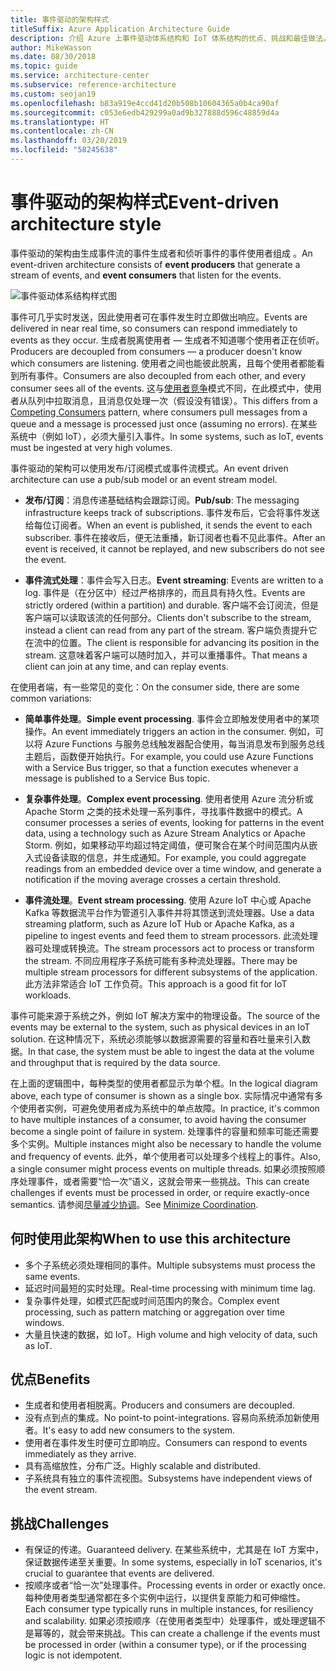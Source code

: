 ```yaml
---
title: 事件驱动的架构样式
titleSuffix: Azure Application Architecture Guide
description: 介绍 Azure 上事件驱动体系结构和 IoT 体系结构的优点、挑战和最佳做法。
author: MikeWasson
ms.date: 08/30/2018
ms.topic: guide
ms.service: architecture-center
ms.subservice: reference-architecture
ms.custom: seojan19
ms.openlocfilehash: b83a919e4ccd41d20b508b10604365a0b4ca90af
ms.sourcegitcommit: c053e6edb429299a0ad9b327888d596c48859d4a
ms.translationtype: HT
ms.contentlocale: zh-CN
ms.lasthandoff: 03/20/2019
ms.locfileid: "58245638"
---
```

# <a name="event-driven-architecture-style"></a><span data-ttu-id="73f64-103">事件驱动的架构样式</span><span class="sxs-lookup"><span data-stu-id="73f64-103">Event-driven architecture style</span></span>

<span data-ttu-id="73f64-104">事件驱动的架构由生成事件流的事件生成者和侦听事件的事件使用者组成 。</span><span class="sxs-lookup"><span data-stu-id="73f64-104">An event-driven architecture consists of **event producers** that generate a stream of events, and **event consumers** that listen for the events.</span></span>

![事件驱动体系结构样式图](./images/event-driven.svg)

<span data-ttu-id="73f64-106">事件可几乎实时发送，因此使用者可在事件发生时立即做出响应。</span><span class="sxs-lookup"><span data-stu-id="73f64-106">Events are delivered in near real time, so consumers can respond immediately to events as they occur.</span></span> <span data-ttu-id="73f64-107">生成者脱离使用者 &mdash; 生成者不知道哪个使用者正在侦听。</span><span class="sxs-lookup"><span data-stu-id="73f64-107">Producers are decoupled from consumers &mdash; a producer doesn't know which consumers are listening.</span></span> <span data-ttu-id="73f64-108">使用者之间也能彼此脱离，且每个使用者都能看到所有事件。</span><span class="sxs-lookup"><span data-stu-id="73f64-108">Consumers are also decoupled from each other, and every consumer sees all of the events.</span></span> <span data-ttu-id="73f64-109">这与[使用者竞争][competing-consumers]模式不同，在此模式中，使用者从队列中拉取消息，且消息仅处理一次（假设没有错误）。</span><span class="sxs-lookup"><span data-stu-id="73f64-109">This differs from a [Competing Consumers][competing-consumers] pattern, where consumers pull messages from a queue and a message is processed just once (assuming no errors).</span></span> <span data-ttu-id="73f64-110">在某些系统中（例如 IoT），必须大量引入事件。</span><span class="sxs-lookup"><span data-stu-id="73f64-110">In some systems, such as IoT, events must be ingested at very high volumes.</span></span>

<span data-ttu-id="73f64-111">事件驱动的架构可以使用发布/订阅模式或事件流模式。</span><span class="sxs-lookup"><span data-stu-id="73f64-111">An event driven architecture can use a pub/sub model or an event stream model.</span></span>

- <span data-ttu-id="73f64-112">**发布/订阅**：消息传递基础结构会跟踪订阅。</span><span class="sxs-lookup"><span data-stu-id="73f64-112">**Pub/sub**: The messaging infrastructure keeps track of subscriptions.</span></span> <span data-ttu-id="73f64-113">事件发布后，它会将事件发送给每位订阅者。</span><span class="sxs-lookup"><span data-stu-id="73f64-113">When an event is published, it sends the event to each subscriber.</span></span> <span data-ttu-id="73f64-114">事件在接收后，便无法重播，新订阅者也看不见此事件。</span><span class="sxs-lookup"><span data-stu-id="73f64-114">After an event is received, it cannot be replayed, and new subscribers do not see the event.</span></span>

- <span data-ttu-id="73f64-115">**事件流式处理**：事件会写入日志。</span><span class="sxs-lookup"><span data-stu-id="73f64-115">**Event streaming**: Events are written to a log.</span></span> <span data-ttu-id="73f64-116">事件是（在分区中）经过严格排序的，而且具有持久性。</span><span class="sxs-lookup"><span data-stu-id="73f64-116">Events are strictly ordered (within a partition) and durable.</span></span> <span data-ttu-id="73f64-117">客户端不会订阅流，但是客户端可以读取该流的任何部分。</span><span class="sxs-lookup"><span data-stu-id="73f64-117">Clients don't subscribe to the stream, instead a client can read from any part of the stream.</span></span> <span data-ttu-id="73f64-118">客户端负责提升它在流中的位置。</span><span class="sxs-lookup"><span data-stu-id="73f64-118">The client is responsible for advancing its position in the stream.</span></span> <span data-ttu-id="73f64-119">这意味着客户端可以随时加入，并可以重播事件。</span><span class="sxs-lookup"><span data-stu-id="73f64-119">That means a client can join at any time, and can replay events.</span></span>

<span data-ttu-id="73f64-120">在使用者端，有一些常见的变化：</span><span class="sxs-lookup"><span data-stu-id="73f64-120">On the consumer side, there are some common variations:</span></span>

- <span data-ttu-id="73f64-121">**简单事件处理**。</span><span class="sxs-lookup"><span data-stu-id="73f64-121">**Simple event processing**.</span></span> <span data-ttu-id="73f64-122">事件会立即触发使用者中的某项操作。</span><span class="sxs-lookup"><span data-stu-id="73f64-122">An event immediately triggers an action in the consumer.</span></span> <span data-ttu-id="73f64-123">例如，可以将 Azure Functions 与服务总线触发器配合使用，每当消息发布到服务总线主题后，函数便开始执行。</span><span class="sxs-lookup"><span data-stu-id="73f64-123">For example, you could use Azure Functions with a Service Bus trigger, so that a function executes whenever a message is published to a Service Bus topic.</span></span>

- <span data-ttu-id="73f64-124">**复杂事件处理**。</span><span class="sxs-lookup"><span data-stu-id="73f64-124">**Complex event processing**.</span></span> <span data-ttu-id="73f64-125">使用者使用 Azure 流分析或 Apache Storm 之类的技术处理一系列事件，寻找事件数据中的模式。</span><span class="sxs-lookup"><span data-stu-id="73f64-125">A consumer processes a series of events, looking for patterns in the event data, using a technology such as Azure Stream Analytics or Apache Storm.</span></span> <span data-ttu-id="73f64-126">例如，如果移动平均超过特定阈值，便可聚合在某个时间范围内从嵌入式设备读取的信息，并生成通知。</span><span class="sxs-lookup"><span data-stu-id="73f64-126">For example, you could aggregate readings from an embedded device over a time window, and generate a notification if the moving average crosses a certain threshold.</span></span>

- <span data-ttu-id="73f64-127">**事件流处理**。</span><span class="sxs-lookup"><span data-stu-id="73f64-127">**Event stream processing**.</span></span> <span data-ttu-id="73f64-128">使用 Azure IoT 中心或 Apache Kafka 等数据流平台作为管道引入事件并将其馈送到流处理器。</span><span class="sxs-lookup"><span data-stu-id="73f64-128">Use a data streaming platform, such as Azure IoT Hub or Apache Kafka, as a pipeline to ingest events and feed them to stream processors.</span></span> <span data-ttu-id="73f64-129">此流处理器可处理或转换流。</span><span class="sxs-lookup"><span data-stu-id="73f64-129">The stream processors act to process or transform the stream.</span></span> <span data-ttu-id="73f64-130">不同应用程序子系统可能有多种流处理器。</span><span class="sxs-lookup"><span data-stu-id="73f64-130">There may be multiple stream processors for different subsystems of the application.</span></span> <span data-ttu-id="73f64-131">此方法非常适合 IoT 工作负荷。</span><span class="sxs-lookup"><span data-stu-id="73f64-131">This approach is a good fit for IoT workloads.</span></span>

<span data-ttu-id="73f64-132">事件可能来源于系统之外，例如 IoT 解决方案中的物理设备。</span><span class="sxs-lookup"><span data-stu-id="73f64-132">The source of the events may be external to the system, such as physical devices in an IoT solution.</span></span> <span data-ttu-id="73f64-133">在这种情况下，系统必须能够以数据源需要的容量和吞吐量来引入数据。</span><span class="sxs-lookup"><span data-stu-id="73f64-133">In that case, the system must be able to ingest the data at the volume and throughput that is required by the data source.</span></span>

<span data-ttu-id="73f64-134">在上面的逻辑图中，每种类型的使用者都显示为单个框。</span><span class="sxs-lookup"><span data-stu-id="73f64-134">In the logical diagram above, each type of consumer is shown as a single box.</span></span> <span data-ttu-id="73f64-135">实际情况中通常有多个使用者实例，可避免使用者成为系统中的单点故障。</span><span class="sxs-lookup"><span data-stu-id="73f64-135">In practice, it's common to have multiple instances of a consumer, to avoid having the consumer become a single point of failure in system.</span></span> <span data-ttu-id="73f64-136">处理事件的容量和频率可能还需要多个实例。</span><span class="sxs-lookup"><span data-stu-id="73f64-136">Multiple instances might also be necessary to handle the volume and frequency of events.</span></span> <span data-ttu-id="73f64-137">此外，单个使用者可以处理多个线程上的事件。</span><span class="sxs-lookup"><span data-stu-id="73f64-137">Also, a single consumer might process events on multiple threads.</span></span> <span data-ttu-id="73f64-138">如果必须按照顺序处理事件，或者需要“恰一次”语义，这就会带来一些挑战。</span><span class="sxs-lookup"><span data-stu-id="73f64-138">This can create challenges if events must be processed in order, or require exactly-once semantics.</span></span> <span data-ttu-id="73f64-139">请参阅[尽量减少协调][minimize-coordination]。</span><span class="sxs-lookup"><span data-stu-id="73f64-139">See [Minimize Coordination][minimize-coordination].</span></span>

## <a name="when-to-use-this-architecture"></a><span data-ttu-id="73f64-140">何时使用此架构</span><span class="sxs-lookup"><span data-stu-id="73f64-140">When to use this architecture</span></span>

- <span data-ttu-id="73f64-141">多个子系统必须处理相同的事件。</span><span class="sxs-lookup"><span data-stu-id="73f64-141">Multiple subsystems must process the same events.</span></span>
- <span data-ttu-id="73f64-142">延迟时间最短的实时处理。</span><span class="sxs-lookup"><span data-stu-id="73f64-142">Real-time processing with minimum time lag.</span></span>
- <span data-ttu-id="73f64-143">复杂事件处理，如模式匹配或时间范围内的聚合。</span><span class="sxs-lookup"><span data-stu-id="73f64-143">Complex event processing, such as pattern matching or aggregation over time windows.</span></span>
- <span data-ttu-id="73f64-144">大量且快速的数据，如 IoT。</span><span class="sxs-lookup"><span data-stu-id="73f64-144">High volume and high velocity of data, such as IoT.</span></span>

## <a name="benefits"></a><span data-ttu-id="73f64-145">优点</span><span class="sxs-lookup"><span data-stu-id="73f64-145">Benefits</span></span>

- <span data-ttu-id="73f64-146">生成者和使用者相脱离。</span><span class="sxs-lookup"><span data-stu-id="73f64-146">Producers and consumers are decoupled.</span></span>
- <span data-ttu-id="73f64-147">没有点到点的集成。</span><span class="sxs-lookup"><span data-stu-id="73f64-147">No point-to point-integrations.</span></span> <span data-ttu-id="73f64-148">容易向系统添加新使用者。</span><span class="sxs-lookup"><span data-stu-id="73f64-148">It's easy to add new consumers to the system.</span></span>
- <span data-ttu-id="73f64-149">使用者在事件发生时便可立即响应。</span><span class="sxs-lookup"><span data-stu-id="73f64-149">Consumers can respond to events immediately as they arrive.</span></span>
- <span data-ttu-id="73f64-150">具有高缩放性，分布广泛。</span><span class="sxs-lookup"><span data-stu-id="73f64-150">Highly scalable and distributed.</span></span>
- <span data-ttu-id="73f64-151">子系统具有独立的事件流视图。</span><span class="sxs-lookup"><span data-stu-id="73f64-151">Subsystems have independent views of the event stream.</span></span>

## <a name="challenges"></a><span data-ttu-id="73f64-152">挑战</span><span class="sxs-lookup"><span data-stu-id="73f64-152">Challenges</span></span>

- <span data-ttu-id="73f64-153">有保证的传递。</span><span class="sxs-lookup"><span data-stu-id="73f64-153">Guaranteed delivery.</span></span> <span data-ttu-id="73f64-154">在某些系统中，尤其是在 IoT 方案中，保证数据传递至关重要。</span><span class="sxs-lookup"><span data-stu-id="73f64-154">In some systems, especially in IoT scenarios, it's crucial to guarantee that events are delivered.</span></span>
- <span data-ttu-id="73f64-155">按顺序或者“恰一次”处理事件。</span><span class="sxs-lookup"><span data-stu-id="73f64-155">Processing events in order or exactly once.</span></span> <span data-ttu-id="73f64-156">每种使用者类型通常都在多个实例中运行，以提供复原能力和可伸缩性。</span><span class="sxs-lookup"><span data-stu-id="73f64-156">Each consumer type typically runs in multiple instances, for resiliency and scalability.</span></span> <span data-ttu-id="73f64-157">如果必须按顺序（在使用者类型中）处理事件，或处理逻辑不是幂等的，就会带来挑战。</span><span class="sxs-lookup"><span data-stu-id="73f64-157">This can create a challenge if the events must be processed in order (within a consumer type), or if the processing logic is not idempotent.</span></span>

 <!-- links -->

[competing-consumers]: ../../patterns/competing-consumers.md
[minimize-coordination]: ../design-principles/minimize-coordination.md
